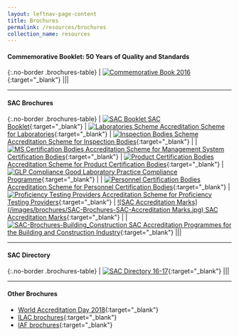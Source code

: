 ```yaml
---
layout: leftnav-page-content
title: Brochures
permalink: /resources/brochures
collection_name: resources
---
```


#### Commemorative Booklet: 50 Years of Quality and Standards

{:.no-border .brochures-table}
| [![Commemorative Book 2016](/images/brochures/Comm-Book-2016.png)](https://spring.enterprisesg.gov.sg/Resources/Documents/50_years_of_quality_and_standards/web/html5/index.html){:target="_blank"} |||

---

#### SAC Brochures

{:.no-border .brochures-table}
| [![SAC Booklet](/images/brochures/SAC-Booklet.jpg) SAC Booklet](/files/brochures/SAC-Booklet.pdf){:target="_blank"}  | [![Laboratories Scheme](/images/brochures/SAC-Brochures-LA.jpg) Accreditation Scheme for Laboratories](/files/brochures/SAC-Brochure-Accreditation-Scheme-for-Laboratories.pdf){:target="_blank"} | [![Inspection Bodies Scheme](/images/brochures/SAC-Brochures-IB.jpg) Accreditation Scheme for Inspection Bodies](/files/brochures/SAC-Brochure-Accreditation-Scheme-for-Inspection-Bodies.pdf){:target="_blank"} |
| [![MS Certification Bodies](/images/brochures/SAC-Brochures-MS.jpg) Accreditation Scheme for Management System Certification Bodies](/files/brochures/SAC-Brochure-Accreditation-Scheme-for-Managament-System-Certification-Bodies.pdf){:target="_blank"} | [![Product Certification Bodies](/images/brochures/SAC-Brochures-PC.PNG) Accreditation Scheme for Product Certification Bodies](/files/brochures/SAC-Brochure-Accreditation-Scheme-for-Product-Certification-Bodies.pdf){:target="_blank"} | [![GLP Compliance](/images/brochures/SAC-Brochures-GLP.jpg) Good Laboratory Practice Compliance Programme](/files/brochures/SAC-Brochure-Good-Laboratory-Practice-Compliance-Programme.pdf){:target="_blank"} |
| [![Personnel Certification Bodies](/images/brochures/SAC-Brochures-PCB.jpg) Accreditation Scheme for Personnel Certification Bodies](/files/brochures/SAC-Brochure-Accreditation-Scheme-for-Personnel-Certification-Bodies.pdf){:target="_blank"} |  [![Proficiency Testing Providers](/images/brochures/SAC-Brochures-PTP.jpg) Accreditation Scheme for Proficiency Testing Providers](/files/brochures/SAC-Brochure-Accreditation-Scheme-for-Proficiency-Testing-Providers.pdf){:target="_blank"} | [![SAC Accreditation Marks](/images/brochures/SAC-Brochures-SAC-Accreditation Marks.jpg) SAC Accreditation Marks](/files/brochures/SAC-Brochure-SAC-Accreditation-Mark.pdf){:target="_blank"} |
| [![SAC-Brochures-Building_Construction](/images/brochures/SAC-Brochures-Building_Construction.PNG) SAC Accreditation Programmes for the Building and Construction Industry](/files/brochures/SAC-Accreditation-Programmes-for-the-Building-and-Construction-Industry.pdf){:target="_blank"} |||

---

#### SAC Directory

{:.no-border .brochures-table}
| [![SAC Directory 16-17](/images/brochures/SAC-Directory-Cover-1617.png)](/files/brochures/SAC-Directory-16-17-Final.pdf){:target="_blank"} |||

---

#### Other Brochures

* [World Accreditation Day 2018](http://ilac.org/news-and-events/world-accreditation-day/){:target="_blank"}
* [ILAC brochures](https://ilac.org/publications-and-resources/ilac-promotional-brochures/){:target="_blank"}
* [IAF brochures](https://www.iaf.nu/articles/Promotional_Documents/300){:target="_blank"}
